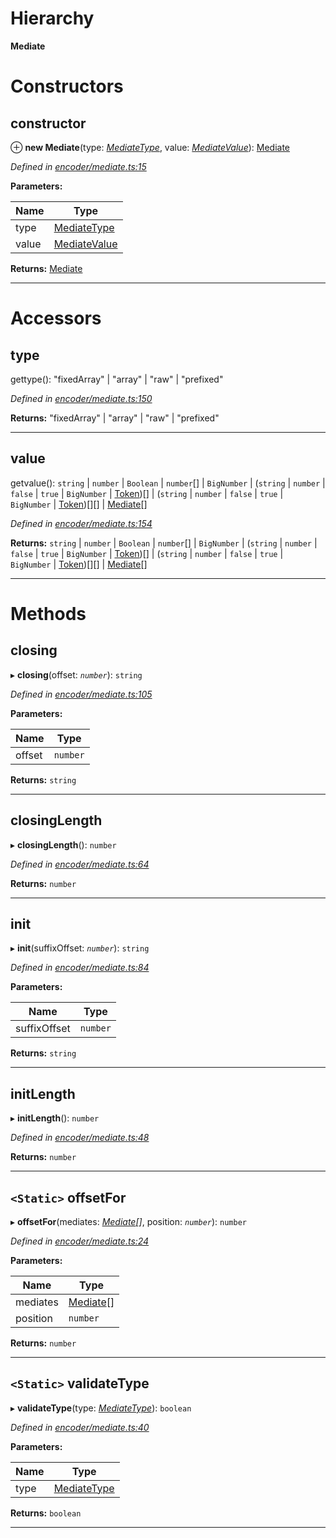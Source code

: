 

# Hierarchy

**Mediate**

# Constructors

<a id="constructor"></a>

##  constructor

⊕ **new Mediate**(type: *[MediateType](../modules/_types_.md#mediatetype)*, value: *[MediateValue](../modules/_encoder_mediate_.md#mediatevalue)*): [Mediate](_encoder_mediate_.mediate.md)

*Defined in [encoder/mediate.ts:15](https://github.com/paritytech/js-libs/blob/689ae52/packages/abi/src/encoder/mediate.ts#L15)*

**Parameters:**

| Name | Type |
| ------ | ------ |
| type | [MediateType](../modules/_types_.md#mediatetype) |
| value | [MediateValue](../modules/_encoder_mediate_.md#mediatevalue) |

**Returns:** [Mediate](_encoder_mediate_.mediate.md)

___

# Accessors

<a id="type"></a>

##  type

gettype(): "fixedArray" | "array" | "raw" | "prefixed"

*Defined in [encoder/mediate.ts:150](https://github.com/paritytech/js-libs/blob/689ae52/packages/abi/src/encoder/mediate.ts#L150)*

**Returns:** "fixedArray" | "array" | "raw" | "prefixed"

___
<a id="value"></a>

##  value

getvalue(): `string` | `number` | `Boolean` | `number`[] | `BigNumber` | (`string` | `number` | `false` | `true` | `BigNumber` | [Token](_token_token_.token.md))[] | (`string` | `number` | `false` | `true` | `BigNumber` | [Token](_token_token_.token.md))[][] | [Mediate](_encoder_mediate_.mediate.md)[]

*Defined in [encoder/mediate.ts:154](https://github.com/paritytech/js-libs/blob/689ae52/packages/abi/src/encoder/mediate.ts#L154)*

**Returns:** `string` | `number` | `Boolean` | `number`[] | `BigNumber` | (`string` | `number` | `false` | `true` | `BigNumber` | [Token](_token_token_.token.md))[] | (`string` | `number` | `false` | `true` | `BigNumber` | [Token](_token_token_.token.md))[][] | [Mediate](_encoder_mediate_.mediate.md)[]

___

# Methods

<a id="closing"></a>

##  closing

▸ **closing**(offset: *`number`*): `string`

*Defined in [encoder/mediate.ts:105](https://github.com/paritytech/js-libs/blob/689ae52/packages/abi/src/encoder/mediate.ts#L105)*

**Parameters:**

| Name | Type |
| ------ | ------ |
| offset | `number` |

**Returns:** `string`

___
<a id="closinglength"></a>

##  closingLength

▸ **closingLength**(): `number`

*Defined in [encoder/mediate.ts:64](https://github.com/paritytech/js-libs/blob/689ae52/packages/abi/src/encoder/mediate.ts#L64)*

**Returns:** `number`

___
<a id="init"></a>

##  init

▸ **init**(suffixOffset: *`number`*): `string`

*Defined in [encoder/mediate.ts:84](https://github.com/paritytech/js-libs/blob/689ae52/packages/abi/src/encoder/mediate.ts#L84)*

**Parameters:**

| Name | Type |
| ------ | ------ |
| suffixOffset | `number` |

**Returns:** `string`

___
<a id="initlength"></a>

##  initLength

▸ **initLength**(): `number`

*Defined in [encoder/mediate.ts:48](https://github.com/paritytech/js-libs/blob/689ae52/packages/abi/src/encoder/mediate.ts#L48)*

**Returns:** `number`

___
<a id="offsetfor"></a>

## `<Static>` offsetFor

▸ **offsetFor**(mediates: *[Mediate](_encoder_mediate_.mediate.md)[]*, position: *`number`*): `number`

*Defined in [encoder/mediate.ts:24](https://github.com/paritytech/js-libs/blob/689ae52/packages/abi/src/encoder/mediate.ts#L24)*

**Parameters:**

| Name | Type |
| ------ | ------ |
| mediates | [Mediate](_encoder_mediate_.mediate.md)[] |
| position | `number` |

**Returns:** `number`

___
<a id="validatetype"></a>

## `<Static>` validateType

▸ **validateType**(type: *[MediateType](../modules/_types_.md#mediatetype)*): `boolean`

*Defined in [encoder/mediate.ts:40](https://github.com/paritytech/js-libs/blob/689ae52/packages/abi/src/encoder/mediate.ts#L40)*

**Parameters:**

| Name | Type |
| ------ | ------ |
| type | [MediateType](../modules/_types_.md#mediatetype) |

**Returns:** `boolean`

___

